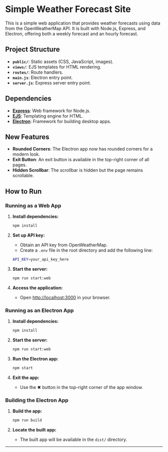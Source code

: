 # Simple Weather Forecast Site

This is a simple web application that provides weather forecasts using data from the OpenWeatherMap API. It is built with Node.js, Express, and Electron, offering both a weekly forecast and an hourly forecast.

## Project Structure

- **`public/`**: Static assets (CSS, JavaScript, images).
- **`views/`**: EJS templates for HTML rendering.
- **`routes/`**: Route handlers.
- **`main.js`**: Electron entry point.
- **`server.js`**: Express server entry point.

## Dependencies

- **[Express](https://expressjs.com/)**: Web framework for Node.js.  
- **[EJS](https://ejs.co/)**: Templating engine for HTML.  
- **[Electron](https://www.electronjs.org/)**: Framework for building desktop apps.  

## New Features

- **Rounded Corners**: The Electron app now has rounded corners for a modern look.
- **Exit Button**: An exit button is available in the top-right corner of all pages.
- **Hidden Scrollbar**: The scrollbar is hidden but the page remains scrollable.

## How to Run

### Running as a Web App

1. **Install dependencies:**

   ```bash
   npm install
   ```

2. **Set up API key:**
   - Obtain an API key from OpenWeatherMap.
   - Create a `.env` file in the root directory and add the following line:

   ```bash
   API_KEY=your_api_key_here
   ```

3. **Start the server:**

   ```bash
   npm run start:web
   ```

4. **Access the application:**
   - Open [http://localhost:3000](http://localhost:3000) in your browser.

### Running as an Electron App

1. **Install dependencies:**

   ```bash
   npm install
   ```

2. **Start the server:**

   ```bash
   npm run start:web
   ```

3. **Run the Electron app:**

   ```bash
   npm start
   ```

4. **Exit the app:**
   - Use the ✖ button in the top-right corner of the app window.

### Building the Electron App

1. **Build the app:**

   ```bash
   npm run build
   ```

2. **Locate the built app:**
   - The built app will be available in the `dist/` directory.

---
